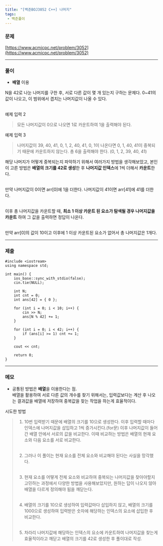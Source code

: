```yaml
---
title: "[백준BOJ3052 C++] 나머지"
tags:
 - 백준풀이
---
```

### 문제

[https://www.acmicpc.net/problem/3052](https://www.acmicpc.net/problem/3052)

***

### 풀이
- **배열** 이용

N을 42로 나눈 나머지를 구한 후, 서로 다른 값이 몇 개 있는지 구하는 문제다. 0~41의 값이 나오고, 이 범위에서 겹치는 나머지값이 나올 수 있다. <br/><br/>

예제 입력 2
> 모든 나머지값이 0으로 나오면 1로 카운트하여 1을 출력해야 된다.


예제 입력 3
> 나머지값이 39, 40, 41, 0, 1, 2, 40, 41, 0, 1이 나온다면 0, 1, 40, 41이 중복되기 때문에 카운트하지 않는다. 총 6을 출력해야 한다. (0, 1, 2, 39, 40, 41)


해당 나머지가 어떻게 중복되는지 파악하기 위해서 여러가지 방법을 생각해보았고, 본인이 고른 방법은 **배열의 크기를 42로 생성**한 후 **나머지값 인덱스**에 1씩 더해서 **카운트**한다.<br/><br/>

만약 나머지값이 0이면 arr[0]에 1을 더한다. 나머지값이 41이면 arr[41]에 41를 더한다.<br/><br/> 

이후 총 나머지값을 카운트할 때, **최소 1 이상 카운트 된 요소가 탐색될 경우 나머지값을 카운트** 하여 그 값을 출력하면 정답이 나온다. <br/><br/>

만약 arr[0]의 값이 10이고 이후에 1 이상 카운트된 요소가 없어서 총 나머지값은 1개다.

***
### 제출
```C++17
#include <iostream>
using namespace std;

int main() {
    ios_base::sync_with_stdio(false);
    cin.tie(NULL);

    int N;
    int cnt = 0;
    int ans[42] = { 0 };

    for (int i = 0; i < 10; i++) {
        cin >> N;
        ans[N % 42] += 1;
    }

    for (int i = 0; i < 42; i++) {
        if (ans[i] >= 1) cnt += 1;
    }

    cout << cnt;

    return 0;
}
```

***

### 메모
- 공통된 방법은 **배열**을 이용한다는 점.<br/>
  배열을 활용하여 서로 다른 값의 개수를 찾기 위해서는, 입력값보다는 계산 후 나오는 결과값을 배열에 저장하여 중복값을 찾는 작업을 하는게 효율적이다. 


시도한 방법
> 1. 10번 입력받기 때문에 배열의 크기를 10으로 생성한다. 이후 입력할 때마다 인덱스에 나머지값을 삽입하고 1씩 증가시킨다.(for문) 이후 나머지값이 들어간 배열 안에서 서로의 값을 비교한다. 이때 비교하는 방법은 배열의 현재 요소와 다음 요소를 서로 비교한다.<br/><br/>
>
> 2. 그러나 이 풀이는 현재 요소를 전체 요소와 비교해야 된다는 사실을 망각했다.<br/><br/>
> 
> 3. 현재 요소를 어떻게 전체 요소와 비교하여 중복되는 나머지값을 찾아야할지 고민하는 과정에서 다양한 방법을 사용해보았지만, 원하는 답이 나오지 않아 배열을 다르게 정의해야 됨을 깨닫는다.<br/><br/>
> 
> 4. 배열의 크기를 10으로 생성하여 입력값마다 삽입하지 않고, 배열의 크기를 1000으로 생성하여 입력받은 숫자에 해당하는 인덱스의 요소에 삽입한 후 비교한다.<br/><br/>
> 
> 5. 차라리 나머지값에 해당하는 인덱스의 요소에 카운트하여 나머지값을 찾는게 효율적이라고 깨닫고 배열의 크기를 42로 생성한 후 풀이대로 작성.
